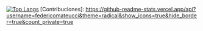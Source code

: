 
[![Top Langs](https://github-readme-stats.vercel.app/api/top-langs/?username=federicomateucci)](https://github.com/anuraghazra/github-readme-stats)
[Contribuciones]: https://github-readme-stats.vercel.app/api?username=federicomateucci&theme=radical&show_icons=true&hide_border=true&count_private=true
